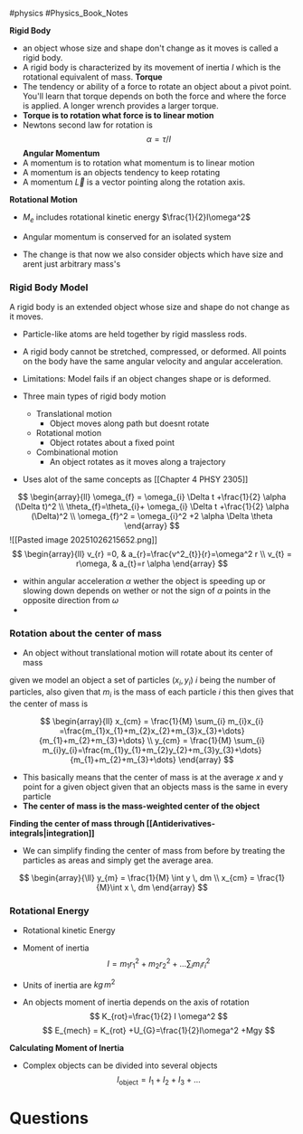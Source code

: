 #physics #Physics_Book_Notes 








**Rigid Body** 
- an object whose size and shape don't change as it moves is called a rigid body.
- A rigid body is characterized by its movement of inertia $I$ which is the rotational equivalent of mass.
**Torque** 
- The tendency or ability of a force to rotate an object about a pivot point. You'll learn that torque depends on both the force and where the force is applied. A longer wrench provides a larger torque.
- **Torque is to rotation what force is to linear motion**
- Newtons second law for rotation is 
$$
\alpha= \tau/I
$$
**Angular Momentum**
- A momentum is to rotation what momentum is to linear motion
- A momentum is an objects tendency to keep rotating
- A momentum $\vec{L}$ is a vector pointing along the rotation axis.


**Rotational Motion**
- $M_{e}$ includes rotational kinetic energy $\frac{1}{2}I\omega^2$
- Angular momentum is conserved for an isolated system


- The change is that now we also consider objects which have size and arent just arbitrary mass's

### **Rigid Body Model**
A rigid body is an extended object whose size and shape do not change as it moves.
- Particle-like atoms are held together by rigid massless rods.
- A rigid body cannot be stretched, compressed, or deformed. All points on the body have the same angular velocity and angular acceleration.
- Limitations: Model fails if an object changes shape or is deformed.


- Three main types of rigid body motion
	- Translational motion
		- Object moves along path but doesnt rotate
	- Rotational motion
		- Object rotates about a fixed point 
	- Combinational motion 
		- An object rotates as it moves along a trajectory 

- Uses alot of the same concepts as [[Chapter 4 PHSY 2305]]

$$
\begin{array}{ll}
\omega_{f} = \omega_{i} \Delta t +\frac{1}{2} \alpha (\Delta t)^2 \\
\theta_{f}=\theta_{i}+ \omega_{i} \Delta t +\frac{1}{2} \alpha (\Delta)^2 \\
\omega_{f}^2 = \omega_{i}^2 +2 \alpha \Delta \theta
\end{array}
$$
![[Pasted image 20251026215652.png]]
$$
\begin{array}{ll}
v_{r} =0, & a_{r}=\frac{v^2_{t}}{r}=\omega^2
r  \\
v_{t} = r\omega,  & a_{t}=r \alpha
\end{array}
$$
- within angular acceleration $\alpha$ wether the object is speeding up or slowing down depends on wether or not the sign of $\alpha$ points in the opposite direction from $\omega$ 
- 


### Rotation about the center of mass
- An object without translational motion will rotate about its center of mass

given we model an object a set of particles $(x_{i},y_{i})$ $i$ being the number of particles, also given that $m_{i}$ is the mass of each particle $i$ this then gives that the center of mass is 

$$
\begin{array}{ll}
x_{cm} = \frac{1}{M} \sum_{i} m_{i}x_{i} =\frac{m_{1}x_{1}+m_{2}x_{2}+m_{3}x_{3}+\dots}{m_{1}+m_{2}+m_{3}+\dots} \\
y_{cm} = \frac{1}{M} \sum_{i} m_{i}y_{i}=\frac{m_{1}y_{1}+m_{2}y_{2}+m_{3}y_{3}+\dots}{m_{1}+m_{2}+m_{3}+\dots}
\end{array}
$$
- This basically means that the center of mass is at the average $x$ and y point for a given object given that an objects mass is the same in every particle 
- **The center of mass is the mass-weighted center of the object**

**Finding the center of mass through [[Antiderivatives-integrals|integration]]** 

- We can simplify finding the center of mass from before by treating the particles as areas and simply get the average area. 

$$
\begin{array}{\ll}
y_{m} = \frac{1}{M} \int y \, dm \\
 x_{cm} = \frac{1}{M}\int x  \, dm
\end{array}
$$

### Rotational Energy 
- Rotational kinetic Energy 

- Moment of inertia 
$$
I=m_{1}r_{1}^2 +m_{2}r^2_{2}+\dots \sum_{i}m_{i}r^2_{i} 
$$

- Units of inertia are $kg\, m^2$ 

- An objects moment of inertia depends on the axis of rotation
$$
K_{rot}=\frac{1}{2} I \omega^2
$$
$$
E_{mech} = K_{rot} +U_{G}=\frac{1}{2}I\omega^2 +Mgy
$$

**Calculating Moment of Inertia** 



- Complex objects can be divided into several objects 
$$
I_{\text{object}} = I_{1} +I_{2} +I_{3}+\dots
$$


# Questions 